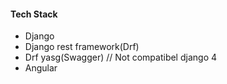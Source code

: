 #### 


#### Tech Stack
- Django
- Django rest framework(Drf)
- Drf yasg(Swagger) // Not compatibel django 4
- Angular